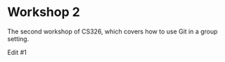 # Workshop 2

The second workshop of CS326, which covers how to use Git in a group setting.

Edit #1

